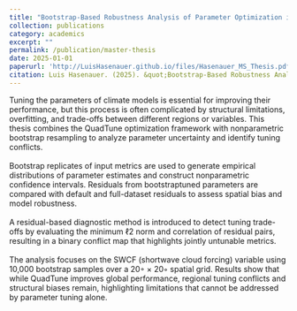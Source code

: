 ```yaml
---
title: "Bootstrap-Based Robustness Analysis of Parameter Optimization in Climate Models Using QuadTune"
collection: publications
category: academics
excerpt: ""
permalink: /publication/master-thesis
date: 2025-01-01
paperurl: 'http://LuisHasenauer.github.io/files/Hasenauer_MS_Thesis.pdf'
citation: Luis Hasenauer. (2025). &quot;Bootstrap-Based Robustness Analysis of Parameter Optimization in Climate Models Using QuadTune.&quot;'
---
```

Tuning the parameters of climate models is essential for improving their performance, but this process is often complicated by structural limitations, overfitting, and trade-offs between different regions or variables. This thesis combines the QuadTune optimization framework with nonparametric bootstrap resampling to analyze parameter uncertainty and identify tuning conflicts.<br>
<br>
Bootstrap replicates of input metrics are used to generate empirical distributions of parameter estimates and construct nonparametric confidence intervals. Residuals from bootstraptuned parameters are compared with default and full-dataset residuals to assess spatial bias and model robustness.<br>
<br>
A residual-based diagnostic method is introduced to detect tuning trade-offs by evaluating the minimum ℓ2 norm and correlation of residual pairs, resulting in a binary conflict map that highlights jointly untunable metrics.<br>
<br>
The analysis focuses on the SWCF (shortwave cloud forcing) variable using 10,000 bootstrap samples over a 20◦ × 20◦ spatial grid. Results show that while QuadTune improves global performance, regional tuning conflicts and structural biases remain, highlighting limitations that cannot be addressed by parameter tuning alone.
